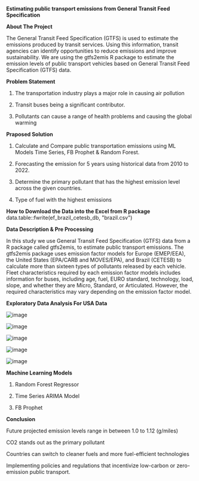 **Estimating public transport emissions from General Transit Feed Specification**

**About The Project**


The General Transit Feed Specification (GTFS) is used to estimate the emissions produced by transit
services. Using this information, transit agencies can identify opportunities to reduce emissions and
improve sustainability. We are using the gtfs2emis R package to estimate the emission levels of public transport vehicles based
on General Transit Feed Specification (GTFS) data.

**Problem Statement**

  1) The transportation industry plays a major role in causing air pollution

  2) Transit buses being a significant contributor.

  3) Pollutants can cause a range of health problems and causing the global warming

**Praposed Solution**

  1) Calculate and Compare public transportation emissions using ML Models Time Series, FB Prophet & Random Forest.

  2) Forecasting the emission for 5 years using historical data from 2010 to 2022.
 
  3) Determine the primary pollutant that has the highest emission level across the given countries.

  4) Type of fuel with the highest emissions

**How to Download the Data into the Excel from R package**
data.table::fwrite(ef_brazil_cetesb_db, "brazil.csv")

**Data Description & Pre Processing**

In this study we use General Transit Feed Specification (GTFS) data from a R package called gtfs2emis, to estimate public transport emissions. The gtfs2emis package uses emission factor models for Europe (EMEP/EEA), the United States (EPA/CARB and MOVES/EPA), and Brazil (CETESB) to calculate more than sixteen types of pollutants released by each vehicle. Fleet characteristics required by each emission factor models includes information for buses, including age, fuel, EURO standard, technology, load, slope, and whether they are Micro, Standard, or Articulated. However, the required characteristics may vary depending on the emission factor model.

**Exploratory Data Analysis For USA Data**


![image](https://user-images.githubusercontent.com/55294714/234574062-9fa051aa-a22d-45ec-888a-8b2b6746a90e.png)


![image](https://user-images.githubusercontent.com/55294714/234574705-9c81cd82-eeb7-41bf-90fd-4f039868c2db.png)


![image](https://user-images.githubusercontent.com/55294714/234574729-630f9126-7f62-4c42-86e5-21735cb6ce70.png)


![image](https://user-images.githubusercontent.com/55294714/234574768-77e442d0-74f1-435c-95dc-04a5a7ee6361.png)

![image](https://user-images.githubusercontent.com/55294714/234574797-4a1824f8-6699-4545-8f1e-a2764f27bc51.png)

**Machine Learning Models**

  1) Random Forest Regressor

  2) Time Series ARIMA Model

  3) FB Prophet

**Conclusion**

Future projected emission levels range in between 1.0 to 1.12 (g/miles)

CO2 stands out as the primary pollutant 

Countries can switch to cleaner fuels and more fuel-efficient technologies

Implementing policies and regulations that incentivize low-carbon or zero-emission public transport.


